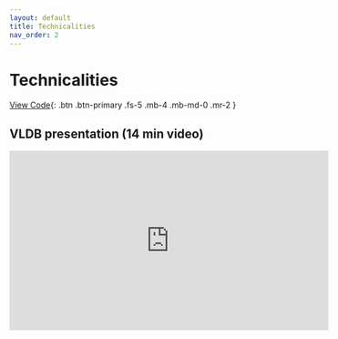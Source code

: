 ```yaml
---
layout: default
title: Technicalities
nav_order: 2
---
```


# Technicalities
[View Code](https://github.com/correlationdetective/public){: .btn .btn-primary .fs-5 .mb-4 .mb-md-0 .mr-2 }

## VLDB presentation (14 min video)
<iframe width="560" height="315" src="https://www.youtube.com/embed/U7z4uyonixk" title="YouTube video player" frameborder="0" allow="accelerometer; autoplay; clipboard-write; encrypted-media; gyroscope; picture-in-picture" allowfullscreen></iframe>